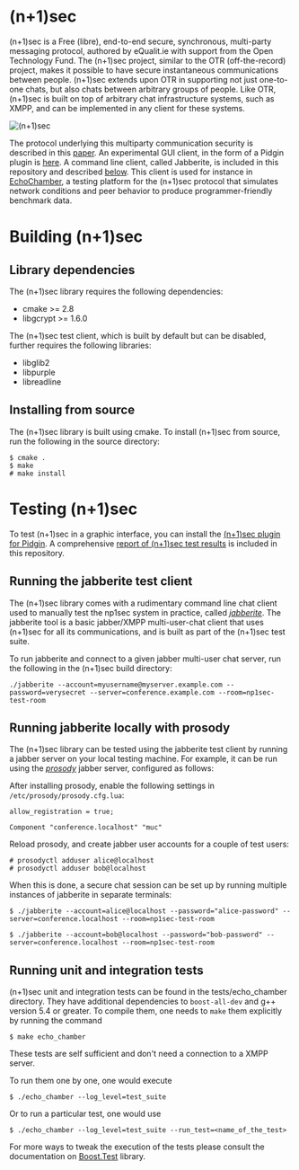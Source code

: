 (n+1)sec
======

(n+1)sec is a Free (libre), end-to-end secure, synchronous, multi-party messaging protocol, authored by eQualit.ie with support from the Open Technology Fund. The (n+1)sec project, similar to the OTR (off-the-record) project, makes it possible to have secure instantaneous communications between people. (n+1)sec extends upon OTR in supporting not just one-to-one chats, but also chats between arbitrary groups of people. Like OTR, (n+1)sec is built on top of arbitrary chat infrastructure systems, such as XMPP, and can be implemented in any client for these systems.

![(n+1)sec](https://learn.equalit.ie/mw/images/7/7f/Np1sec-web.jpg)

The protocol underlying this multiparty communication security is described in this [paper](doc/protocol.pdf). An experimental GUI client, in the form of a Pidgin plugin is [here](https://github.com/equalitie/np1sec-test-client). A command line client, called Jabberite, is included in this repository and described [below](https://github.com/equalitie/np1sec/blob/master/README.md#testing-np1sec). This client is used for instance in [EchoChamber](https://github.com/equalitie/EchoChamber), a testing platform for the (n+1)sec protocol that simulates network conditions and peer behavior to produce programmer-friendly benchmark data.


# Building (n+1)sec

## Library dependencies

The (n+1)sec library requires the following dependencies:

* cmake >= 2.8
* libgcrypt >= 1.6.0

The (n+1)sec test client, which is built by default but can be disabled, further requires the following libraries:

* libglib2
* libpurple
* libreadline

## Installing from source

The (n+1)sec library is built using cmake. To install (n+1)sec from source, run the following in the source directory:

```
$ cmake .
$ make
# make install
```


# Testing (n+1)sec

To test (n+1)sec in a graphic interface, you can install the [(n+1)sec plugin for Pidgin](https://github.com/equalitie/np1sec-test-client). A comprehensive [report of (n+1)sec test results](https://github.com/equalitie/np1sec/blob/master/doc/np1sec-test-report.pdf) is included in this repository.

## Running the jabberite test client

The (n+1)sec library comes with a rudimentary command line chat client used to manually test the np1sec system in practice, called [_jabberite_](https://github.com/equalitie/np1sec/tree/master/test/jabberite). The jabberite tool is a basic jabber/XMPP multi-user-chat client that uses (n+1)sec for all its communications, and is built as part of the (n+1)sec test suite.

To run jabberite and connect to a given jabber multi-user chat server, run the following in the (n+1)sec build directory:
```
./jabberite --account=myusername@myserver.example.com --password=verysecret --server=conference.example.com --room=np1sec-test-room
```


## Running jabberite locally with prosody

The (n+1)sec library can be tested using the jabberite test client by running a jabber server on your local testing machine. For example, it can be run using the [_prosody_](https://prosody.im/) jabber server, configured as follows:

After installing prosody, enable the following settings in ```/etc/prosody/prosody.cfg.lua```:
```
allow_registration = true;

Component "conference.localhost" "muc"
```

Reload prosody, and create jabber user accounts for a couple of test users:
```
# prosodyctl adduser alice@localhost
# prosodyctl adduser bob@localhost
```

When this is done, a secure chat session can be set up by running multiple instances of jabberite in separate terminals:

```
$ ./jabberite --account=alice@localhost --password="alice-password" --server=conference.localhost --room=np1sec-test-room

$ ./jabberite --account=bob@localhost --password="bob-password" --server=conference.localhost --room=np1sec-test-room
```

## Running unit and integration tests

(n+1)sec unit and integration tests can be found in the tests/echo_chamber directory. They
have additional dependencies to `boost-all-dev` and g++ version 5.4 or greater. To
compile them, one needs to `make` them explicitly by running the command

```
$ make echo_chamber
```

These tests are self sufficient and don't need a connection to a XMPP server.

To run them one by one, one would execute

```
$ ./echo_chamber --log_level=test_suite
```

Or to run a particular test, one would use

```
$ ./echo_chamber --log_level=test_suite --run_test=<name_of_the_test>
```

For more ways to tweak the execution of the tests please consult
the documentation on [Boost.Test](http://www.boost.org/doc/libs/1_63_0/libs/test/doc/html/boost_test/utf_reference/rt_param_reference.html)
library.


